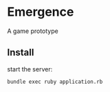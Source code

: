 Emergence
=========

A game prototype

Install
-------

start the server:
```shell
bundle exec ruby application.rb
```
